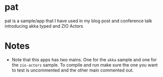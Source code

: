 # pat
pat is a sample/app that I have used in my blog post and conference talk introducing akka typed and ZIO Actors

# Notes

- Note that this apps has two mains. One for the `akka` sample and one for the `zio-actors` sample. To compile and run make sure the one you want to test is uncommented and the other main commented out. 
